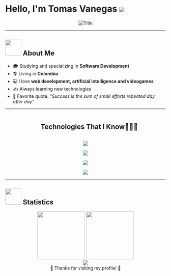 # Hello, I'm Tomas Vanegas ![](https://github.com/halfrost/halfrost/blob/master/icons/header_.png)

<div align="center">
  <img src="https://readme-typing-svg.herokuapp.com?font=Architects+Daughter&color=%2338C2FF&size=50&center=true&vCenter=true&height=60&width=600&lines=Welcome+to+my+GitHub!;Fullstack+Developer" alt="Title">
</div>

---

## <img src="https://raw.githubusercontent.com/nixin72/nixin72/master/wave.gif" width="50px"> About Me

- 🎓 Studying and specializing in **Software Development**
- 🌎 Living in **Colombia**
- 💻 I love **web development, artificial intelligence and videogames**
- ✍️ Always learning new technologies
- 🎯 Favorite quote: *"Success is the sum of small efforts repeated day after day"*

---

<!--h1 without bottom border-->
<div id="user-content-toc">
  <ul align="center">
    <summary><h2 style="display: inline-block">Technologies That I Know👨🏻‍💻</h2></summary>
  </ul>
</div>

<!--tech stack icons-->
<p align="center">
  <a href="https://skillicons.dev">
    <img src="https://skillicons.dev/icons?i=js,ts,py,php,java&perline=5" />
  </a>
</p>

<p align="center">
  <a href="https://skillicons.dev">
    <img src="https://skillicons.dev/icons?i=cs,html,css,react,nodejs&perline=5" />
  </a>
</p>

<p align="center">
  <a href="https://skillicons.dev">
    <img src="https://skillicons.dev/icons?i=nextjs,unity,mysql,mongodb,supabase&perline=5" />
  </a>
</p>

<p align="center">
  <a href="https://skillicons.dev">
    <img src="https://skillicons.dev/icons?i=github,gitlab,idea,postman,linux&perline=5" />
  </a>
</p>

---

## <img src="https://media0.giphy.com/media/cNZqrH5IzOG0xrlWks/giphy.gif" width="50px"> Statistics

<div align="center">
  <img height="150em" src="https://github-readme-stats.vercel.app/api/top-langs/?username=Ts2533&layout=compact&show_icon=true&theme=algolia"/>
  <img height="150em" src="https://github-readme-stats.vercel.app/api?username=Ts2533&show_icons=true&theme=algolia"/>
</div>

<div align="center">
  <img src="http://github-readme-streak-stats.herokuapp.com?user=Ts2533&theme=algolia&background=0d1117&hide_border=true" />
</div>


<div align="center">
  💙 Thanks for visiting my profile! 💙
</div>
